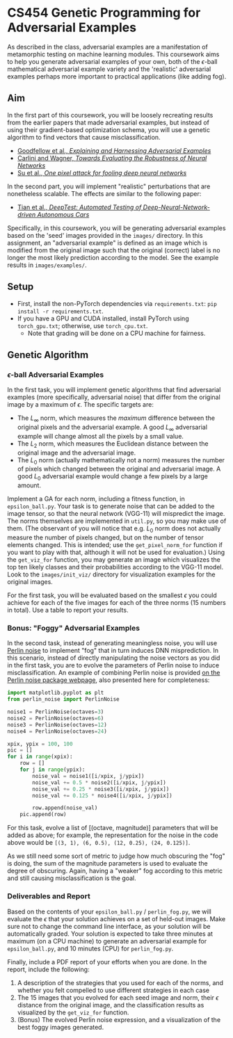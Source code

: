 # CS454 Genetic Programming for Adversarial Examples

As described in the class, adversarial examples are a manifestation of metamorphic testing on machine learning modules. This coursework aims to help you generate adversarial examples of your own, both of the $\epsilon$-ball mathematical adversarial example variety and the 'realistic' adversarial examples perhaps more important to practical applications (like adding fog).

## Aim

In the first part of this coursework, you will be loosely recreating results from the earlier papers that made adversarial examples, but instead of using their gradient-based optimization schema, you will use a genetic algorithm to find vectors that cause misclassification.

 * [Goodfellow et al., _Explaining and Harnessing Adversarial Examples_](https://arxiv.org/abs/1412.6572)
 * [Carlini and Wagner, _Towards Evaluating the Robustness of Neural Networks_](https://arxiv.org/abs/1608.04644)
 * [Su et al., _One pixel attack for fooling deep neural networks_](https://arxiv.org/abs/1710.08864)

In the second part, you will implement "realistic" perturbations that are nonetheless scalable. The effects are similar to the following paper:

 * [Tian et al., _DeepTest: Automated Testing of Deep-Neural-Network-driven Autonomous Cars_](https://arxiv.org/abs/1708.08559)

Specifically, in this coursework, you will be generating adversarial examples based on the 'seed' images provided in the `images/` directory. In this assignment, an "adversarial example" is defined as an image which is modified from the original image such that the original (correct) label is no longer the most likely prediction according to the model. See the example results in `images/examples/`.

## Setup

 * First, install the non-PyTorch dependencies via `requirements.txt`: `pip install -r requirements.txt`.
 * If you have a GPU and CUDA installed, install PyTorch using `torch_gpu.txt`; otherwise, use `torch_cpu.txt`.
   * Note that grading will be done on a CPU machine for fairness.

## Genetic Algorithm

### $\epsilon$-ball Adversarial Examples

In the first task, you will implement genetic algorithms that find adversarial examples (more specifically, adversarial noise) that differ from the original image by a maximum of $\epsilon$. The specific targets are:

 * The $L_\infty$ norm, which measures the _maximum_ difference between the original pixels and the adversarial example. A good $L_\infty$ adversarial example will change almost all the pixels by a small value.
 * The $L_2$ norm, which measures the Euclidean distance between the original image and the adversarial image.
 * The $L_0$ norm (actually mathematically not a norm) measures the number of pixels which changed between the original and adversarial image. A good $L_0$ adversarial example would change a few pixels by a large amount.

Implement a GA for each norm, including a fitness function, in `epsilon_ball.py`. Your task is to generate noise that can be added to the image tensor, so that the neural network (VGG-11) will mispredict the image. The norms themselves are implemented in `util.py`, so you may make use of them. (The observant of you will notice that e.g. $L_0$ norm does not actually measure the number of pixels changed, but on the number of tensor elements changed. This is intended; use the `get_pixel_norm_for` function if you want to play with that, although it will not be used for evaluation.) Using the `get_viz_for` function, you may generate an image which visualizes the top ten likely classes and their probabilities according to the VGG-11 model. Look to the `images/init_viz/` directory for visualization examples for the original images.

For the first task, you will be evaluated based on the smallest $\epsilon$ you could achieve for each of the five images for each of the three norms (15 numbers in total). Use a table to report your results.

### Bonus: "Foggy" Adversarial Examples

In the second task, instead of generating meaningless noise, you will use [Perlin noise](https://en.wikipedia.org/wiki/Perlin_noise) to implement "fog" that in turn induces DNN misprediction. In this scenario, instead of directly manipulating the noise vectors as you did in the first task, you are to evolve the parameters of Perlin noise to induce misclassification. An example of combining Perlin noise is provided [on the Perlin noise package webpage](https://pypi.org/project/perlin-noise/), also presented here for completeness:

```python
import matplotlib.pyplot as plt
from perlin_noise import PerlinNoise

noise1 = PerlinNoise(octaves=3)
noise2 = PerlinNoise(octaves=6)
noise3 = PerlinNoise(octaves=12)
noise4 = PerlinNoise(octaves=24)

xpix, ypix = 100, 100
pic = []
for i in range(xpix):
    row = []
    for j in range(ypix):
        noise_val = noise1([i/xpix, j/ypix])
        noise_val += 0.5 * noise2([i/xpix, j/ypix])
        noise_val += 0.25 * noise3([i/xpix, j/ypix])
        noise_val += 0.125 * noise4([i/xpix, j/ypix])

        row.append(noise_val)
    pic.append(row)
```

For this task, evolve a list of [(octave, magnitude)] parameters that will be added as above; for example, the representation for the noise in the code above would be `[(3, 1), (6, 0.5), (12, 0.25), (24, 0.125)]`. 

As we still need some sort of metric to judge how much obscuring the "fog" is doing, the sum of the magnitude parameters is used to evaluate the degree of obscuring. Again, having a "weaker" fog according to this metric and still causing misclassification is the goal.

### Deliverables and Report

Based on the contents of your `epsilon_ball.py` / `perlin_fog.py`, we will evaluate the $\epsilon$ that your solution achieves on a set of held-out images. Make sure not to change the command line interface, as your solution will be automatically graded. Your solution is expected to take three minutes at maximum (on a CPU machine) to generate an adversarial example for `epsilon_ball.py`, and 10 minutes (CPU) for `perlin_fog.py`.

Finally, include a PDF report of your efforts when you are done. In the report, include the following: 

 1. A description of the strategies that you used for each of the norms, and whether you felt compelled to use different strategies in each case
 2. The 15 images that you evolved for each seed image and norm, their $\epsilon$ distance from the original image, and the classification results as visualized by the `get_viz_for` function.
 3. (Bonus) The evolved Perlin noise expression, and a visualization of the best foggy images generated.